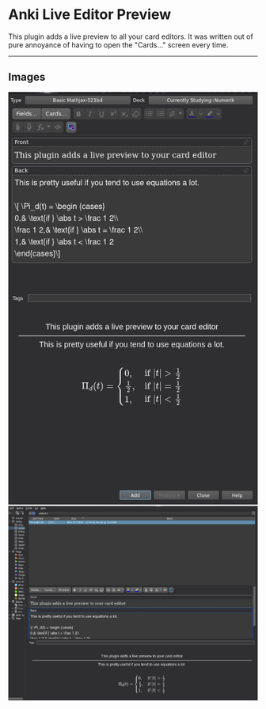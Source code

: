 # Anki Live Editor Preview

This plugin adds a live preview to all your card editors.
It was written out of pure annoyance of having to open the "Cards..." screen every time.

---
## Images

![AddCard Screen](assets/addcard.png)
![Browser Cards](assets/edit.png)
